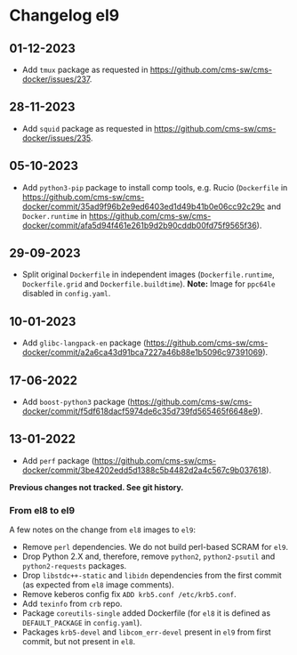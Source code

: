 # Changelog el9

## 01-12-2023
* Add `tmux` package as requested in https://github.com/cms-sw/cms-docker/issues/237.

## 28-11-2023
* Add `squid` package as requested in https://github.com/cms-sw/cms-docker/issues/235.

## 05-10-2023
* Add `python3-pip` package to install comp tools, e.g. Rucio (`Dockerfile` in https://github.com/cms-sw/cms-docker/commit/35ad9f96b2e9ed6403ed1d49b41b0e06cc92c29c
and `Docker.runtime` in
https://github.com/cms-sw/cms-docker/commit/afa5d94f461e261b9d2b90cddb00fd75f9565f36).

## 29-09-2023
* Split original `Dockerfile` in independent images (`Dockerfile.runtime`,
`Dockerfile.grid` and `Dockerfile.buildtime`). **Note:** Image for `ppc64le` disabled in `config.yaml`.

## 10-01-2023
* Add `glibc-langpack-en` package (https://github.com/cms-sw/cms-docker/commit/a2a6ca43d91bca7227a46b88e1b5096c97391069).

## 17-06-2022
* Add `boost-python3` package
(https://github.com/cms-sw/cms-docker/commit/f5df618dacf5974de6c35d739fd565465f6648e9).

## 13-01-2022
* Add `perf` package (https://github.com/cms-sw/cms-docker/commit/3be4202edd5d1388c5b4482d2a4c567c9b037618).

**Previous changes not tracked. See git history.**

### From el8 to el9
A few notes on the change from `el8` images to `el9`:
* Remove `perl` dependencies. We do not build perl-based SCRAM for `el9`.
* Drop Python 2.X and, therefore, remove `python2`, `python2-psutil` and `python2-requests` packages.
* Drop `libstdc++-static` and `libidn` dependencies from the first commit (as expected from `el8` image comments).
* Remove keberos config fix `ADD krb5.conf /etc/krb5.conf`.
* Add `texinfo` from `crb` repo.
* Package `coreutils-single` added Dockerfile (for `el8` it is defined as `DEFAULT_PACKAGE` in `config.yaml`).
* Packages `krb5-devel` and `libcom_err-devel` present in `el9` from first commit, but not present in `el8`.
